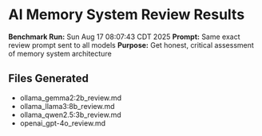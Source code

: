 # AI Memory System Review Results

**Benchmark Run:** Sun Aug 17 08:07:43 CDT 2025
**Prompt:** Same exact review prompt sent to all models
**Purpose:** Get honest, critical assessment of memory system architecture

## Files Generated

- ollama_gemma2:2b_review.md
- ollama_llama3:8b_review.md
- ollama_qwen2.5:3b_review.md
- openai_gpt-4o_review.md
